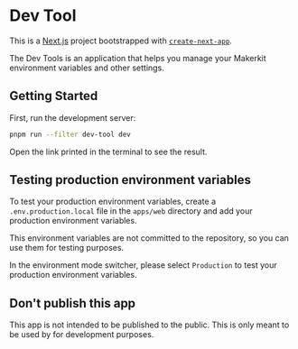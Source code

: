 # Dev Tool

This is a [Next.js](https://nextjs.org) project bootstrapped with [`create-next-app`](https://nextjs.org/docs/app/api-reference/cli/create-next-app).

The Dev Tools is an application that helps you manage your Makerkit environment variables and other settings.

## Getting Started

First, run the development server:

```bash
pnpm run --filter dev-tool dev
```

Open the link printed in the terminal to see the result.

## Testing production environment variables

To test your production environment variables, create a `.env.production.local` file in the `apps/web` directory and add your production environment variables.

This environment variables are not committed to the repository, so you can use them for testing purposes.

In the environment mode switcher, please select `Production` to test your production environment variables.

## Don't publish this app

This app is not intended to be published to the public. This is only meant to be used by for development purposes.
